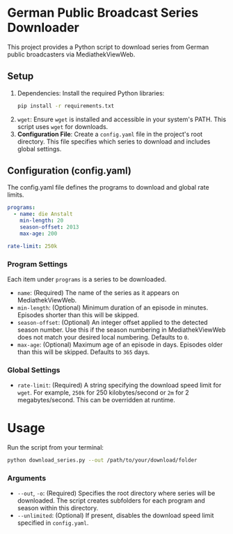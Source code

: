 # German Public Broadcast Series Downloader

This project provides a Python script to download series from German public broadcasters via MediathekViewWeb.

## Setup

1. Dependencies: Install the required Python libraries:
   ```Bash
   pip install -r requirements.txt
   ```
2. `wget`: Ensure `wget` is installed and accessible in your system's PATH. This script uses `wget` for downloads.
3. **Configuration File**: Create a `config.yaml` file in the project's root directory. This file specifies which series to download and includes global settings.

## Configuration (config.yaml)

The config.yaml file defines the programs to download and global rate limits.

```yaml
programs:
  - name: die Anstalt
    min-length: 20
    season-offset: 2013
    max-age: 200

rate-limit: 250k
```

### Program Settings

Each item under `programs` is a series to be downloaded.

- `name`: (Required) The name of the series as it appears on MediathekViewWeb.
- `min-length`: (Optional) Minimum duration of an episode in minutes. Episodes shorter than this will be skipped.
- `season-offset`: (Optional) An integer offset applied to the detected season number. Use this if the season numbering in MediathekViewWeb does not match your desired local numbering. Defaults to `0`.
- `max-age`: (Optional) Maximum age of an episode in days. Episodes older than this will be skipped. Defaults to `365` days.

### Global Settings

- `rate-limit`: (Required) A string specifying the download speed limit for `wget`. For example, `250k` for 250 kilobytes/second or `2m` for 2 megabytes/second. This can be overridden at runtime.

# Usage

Run the script from your terminal:

```Bash
python download_series.py --out /path/to/your/download/folder
```

### Arguments

- `--out`, `-o`: (Required) Specifies the root directory where series will be downloaded. The script creates subfolders for each program and season within this directory.
- `--unlimited`: (Optional) If present, disables the download speed limit specified in `config.yaml`.
